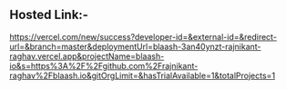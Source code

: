## Hosted Link:-
https://vercel.com/new/success?developer-id=&external-id=&redirect-url=&branch=master&deploymentUrl=blaash-3an40ynzt-rajnikant-raghav.vercel.app&projectName=blaash-io&s=https%3A%2F%2Fgithub.com%2Frajnikant-raghav%2Fblaash.io&gitOrgLimit=&hasTrialAvailable=1&totalProjects=1
